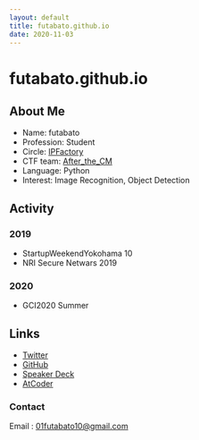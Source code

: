 ```yaml
---
layout: default
title: futabato.github.io
date: 2020-11-03
---
```


# futabato.github.io  

## About Me
- Name: futabato  
- Profession: Student
- Circle: [IPFactory](https://ipfactory.github.io/)  
- CTF team: [After_the_CM](https://ctftime.org/team/118161)  
- Language: Python
- Interest: Image Recognition, Object Detection  

## Activity
### 2019
- StartupWeekendYokohama 10  
- NRI Secure Netwars 2019  

### 2020
- GCI2020 Summer 


## Links
- [Twitter](https://twitter.com/01futabato10)  
- [GitHub](https://github.com/futabato)  
- [Speaker Deck](https://speakerdeck.com/futabato)  
- [AtCoder](https://atcoder.jp/users/futabato)  


### Contact 
Email : 01futabato10@gmail.com  


